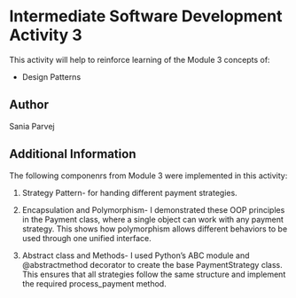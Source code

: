 # Intermediate Software Development Activity 3

This activity will help to reinforce learning of the Module 3 concepts of:

- Design Patterns

## Author

Sania Parvej

## Additional Information

The following componenrs from Module 3 were implemented in this activity:
1. Strategy Pattern- for handing different payment strategies.

2. Encapsulation and Polymorphism- I demonstrated these OOP principles in the Payment class, where a single object can work with any payment strategy. This shows how polymorphism allows different behaviors to be used through one unified interface.

3. Abstract class and Methods- I used Python’s ABC module and @abstractmethod decorator to create the base PaymentStrategy class. This ensures that all strategies follow the same structure and implement the required process_payment method.
